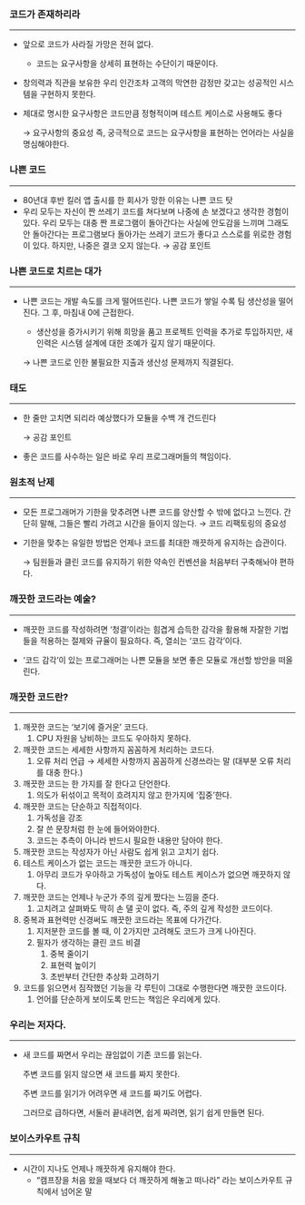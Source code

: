 ### 코드가 존재하리라
___

- 앞으로 코드가 사라질 가망은 전혀 없다.
    - 코드는 요구사항을 상세히 표현하는 수단이기 때문이다.

- 창의력과 직관을 보유한 우리 인간조차 고객의 막연한 감정만 갖고는 성공적인 시스템을 구현하지 못한다.
- 제대로 명시한 요구사항은 코드만큼 정형적이며 테스트 케이스로 사용해도 좋다
    
    → 요구사항의 중요성
    즉, 궁극적으로 코드는 요구사항을 표현하는 언어라는 사실을 명심해야한다.
    

### 나쁜 코드
---

- 80년대 후반 킬러 앱 출시를 한 회사가 망한 이유는 나쁜 코드 탓
- 우리 모두는 자신이 짠 쓰레기 코드를 쳐다보며 나중에 손 보겠다고 생각한 경험이 있다.
우리 모두는 대충 짠 프로그램이 돌아간다는 사실에 안도감을 느끼며 그래도 안 돌아간다는 프로그램보다
돌아가는 쓰레기 코드가 좋다고 스스로를 위로한 경험이 있다.
하지만, 나중은 결코 오지 않는다.
→ 공감 포인트

### 나쁜 코드로 치르는 대가
---

- 나쁜 코드는 개발 속도를 크게 떨어뜨린다.
나쁜 코드가 쌓일 수록 팀 생산성을 떨어진다.
그 후, 마침내 0에 근접한다.
    - 생산성을 증가시키기 위해 희망을 품고 프로젝트 인력을 추가로 투입하지만, 
    새 인력은 시스템 설계에 대한 조예가 깊지 않기 때문이다.
    
    → 나쁜 코드로 인한 불필요한 지출과 생산성 문제까지 직결된다.
    

### 태도
---

- 한 줄만 고치면 되리라 예상했다가 모듈을 수백 개 건드린다
    
    → 공감 포인트
    
- 좋은 코드를 사수하는 일은 바로 우리 프로그래머들의 책임이다.

### 원초적 난제
---

- 모든 프로그래머가 기한을 맞추려면 나쁜 코드를 양산할 수 밖에 없다고 느낀다.
간단히 말해, 그들은 빨리 가려고 시간을 들이지 않는다.
→ 코드 리팩토링의 중요성
- 기한을 맞추는 유일한 방법은 언제나 코드를 최대한 깨끗하게 유지하는 습관이다.
    
    → 팀원들과 클린 코드를 유지하기 위한 약속인 컨벤션을 처음부터 구축해놔야 편하다.
    

### 깨끗한 코드라는 예술?
---

- 깨끗한 코드를 작성하려면 ‘청결’이라는 힘겹게 습득한 감각을 활용해 자잘한 기법들을
적용하는 절제와 규율이 필요하다.
즉, 열쇠는 ‘코드 감각’이다.

- ‘코드 감각’이 있는 프로그래머는 나쁜 모듈을 보면 좋은 모듈로 개선할 방안을 떠올린다.

### 깨끗한 코드란?
---

1. 깨끗한 코드는 ‘보기에 즐거운’ 코드다.
    1. CPU 자원을 낭비하는 코드도 우아하지 못하다.
2. 깨끗한 코드는 세세한 사항까지 꼼꼼하게 처리하는 코드다.
    1. 오류 처리 언급 → 세세한 사항까지 꼼꼼하게 신경쓰라는 말 (대부분 오류 처리를 대충 한다.)
3. 깨끗한 코드는 한 가지를 잘 한다고 단언한다.
    1. 의도가 뒤섞이고 목적이 흐려지지 않고 한가지에 ‘집중’한다.
4. 깨끗한 코드는 단순하고 직접적이다.
    1. 가독성을 강조
    2. 잘 쓴 문장처럼 한 눈에 들어와야한다.
    3. 코드는 추측이 아니라 반드시 필요한 내용만 담아야 한다.
5. 깨끗한 코드는 작성자가 아닌 사람도 쉽게 읽고 고치기 쉽다.
6. 테스트 케이스가 없는 코드는 깨끗한 코드가 아니다.
    1. 아무리 코드가 우아하고 가독성이 높아도 테스트 케이스가 없으면 깨끗하지 않다.
7. 깨끗한 코드는 언제나 누군가 주의 깊게 짰다는 느낌을 준다.
    1. 고치려고 살펴봐도 딱히 손 댈 곳이 없다.
    즉, 주의 깊게 작성한 코드이다.
8. 중복과 표현력만 신경써도 깨끗한 코드라는 목표에 다가간다.
    1. 지저분한 코드를 볼 때, 이 2가지만 고려해도 코드가 크게 나아진다.
    2. 필자가 생각하는 클린 코드 비결
        1. 중복 줄이기
        2. 표현력 높이기
        3. 초반부터 간단한 추상화 고려하기
9. 코드를 읽으면서 짐작했던 기능을 각 루틴이 그대로 수행한다면 깨끗한 코드이다.
    1. 언어를 단순하게 보이도록 만드는 책임은 우리에게 있다.

### 우리는 저자다.
---

- 새 코드를 짜면서 우리는 끊임없이 기존 코드를 읽는다.
    
    주변 코드를 읽지 않으면 새 코드를 짜지 못한다.
    
    주변 코드를 읽기가 어려우면 새 코드를 짜기도 어렵다.
    
    그러므로 급하다면, 서둘러 끝내려면, 쉽게 짜려면, 읽기 쉽게 만들면 된다.
    

### 보이스카우트 규칙
---

- 시간이 지나도 언제나 깨끗하게 유지해야 한다.
    - “캠프장을 처음 왔을 때보다 더 깨끗하게 해놓고 떠나라” 라는 보이스카우트 규칙에서 넘어온 말
